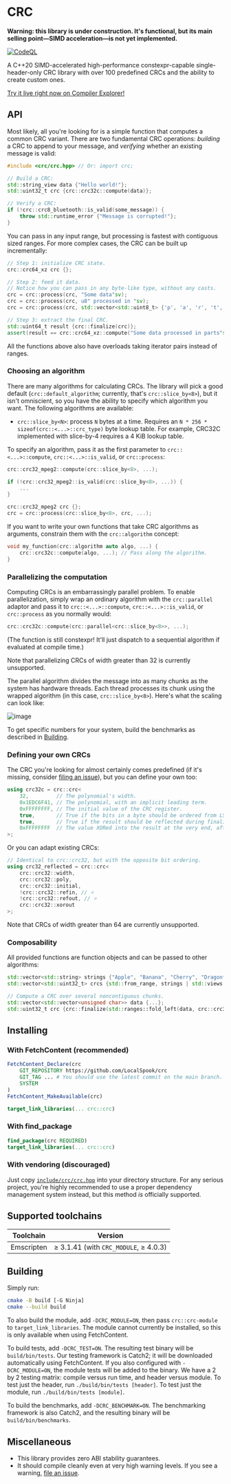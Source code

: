 # CRC

**Warning: this library is under construction.
It's functional, but its main selling point—SIMD acceleration—is not yet implemented.**

[![CodeQL](https://github.com/LocalSpook/crc/actions/workflows/codeql.yml/badge.svg)](https://github.com/LocalSpook/crc/actions/workflows/codeql.yml)

A C++20 SIMD-accelerated high-performance constexpr-capable single-header-only CRC library with over 100 predefined CRCs and the ability to create custom ones.

[Try it live right now on Compiler Explorer!](https://godbolt.org/z/xWofd4Ehc)

## API

Most likely, all you're looking for is a simple function that computes a common CRC variant.
There are two fundamental CRC operations: *building* a CRC to append to your message,
and *verifying* whether an existing message is valid:

```cpp
#include <crc/crc.hpp> // Or: import crc;

// Build a CRC:
std::string_view data {"Hello world!"};
std::uint32_t crc {crc::crc32c::compute(data)};

// Verify a CRC:
if (!crc::crc8_bluetooth::is_valid(some_message)) {
    throw std::runtime_error {"Message is corrupted!"};
}
```

You can pass in any input range, but processing is fastest with contiguous sized ranges.
For more complex cases, the CRC can be built up incrementally:

```cpp
// Step 1: initialize CRC state.
crc::crc64_xz crc {};

// Step 2: feed it data.
// Notice how you can pass in any byte-like type, without any casts.
crc = crc::process(crc, "Some data"sv);
crc = crc::process(crc, u8" processed in "sv);
crc = crc::process(crc, std::vector<std::uint8_t> {'p', 'a', 'r', 't', 's'});

// Step 3: extract the final CRC.
std::uint64_t result {crc::finalize(crc)};
assert(result == crc::crc64_xz::compute("Some data processed in parts"sv));
```

All the functions above also have overloads taking iterator pairs instead of ranges.

### Choosing an algorithm

There are many algorithms for calculating CRCs.
The library will pick a good default (`crc::default_algorithm`; currently, that's `crc::slice_by<8>`),
but it isn't omniscient,
so you have the ability to specify which algorithm you want.
The following algorithms are available:

- `crc::slice_by<N>`: process `N` bytes at a time.
  Requires an `N * 256 * sizeof(crc::<...>::crc_type)` byte lookup table.
  For example, CRC32C implemented with slice-by-4 requires a 4 KiB lookup table.

To specify an algorithm, pass it as the first parameter to `crc::<...>::compute`, `crc::<...>::is_valid`, or `crc::process`:

```cpp
crc::crc32_mpeg2::compute(crc::slice_by<8>, ...);

if (!crc::crc32_mpeg2::is_valid(crc::slice_by<8>, ...)) {
    ...
}

crc::crc32_mpeg2 crc {};
crc = crc::process(crc::slice_by<8>, crc, ...);
```

If you want to write your own functions that take CRC algorithms as arguments,
constrain them with the `crc::algorithm` concept:

```cpp
void my_function(crc::algorithm auto algo, ...) {
    crc::crc32c::compute(algo, ...); // Pass along the algorithm.
}
```

### Parallelizing the computation

Computing CRCs is an embarrassingly parallel problem.
To enable parallelization,
simply wrap an ordinary algorithm with the `crc::parallel` adaptor and pass it to `crc::<...>::compute`, `crc::<...>::is_valid`, or `crc::process` as you normally would:

```cpp
crc::crc32c::compute(crc::parallel<crc::slice_by<8>>, ...);
```

(The function is still constexpr! It'll just dispatch to a sequential algorithm if evaluated at compile time.)

Note that parallelizing CRCs of width greater than 32 is currently unsupported.

The parallel algorithm divides the message into as many chunks as the system has hardware threads.
Each thread processes its chunk using the wrapped algorithm (in this case, `crc::slice_by<8>`).
Here's what the scaling can look like:

![image](img/parallel_scaling.svg)

To get specific numbers for your system, build the benchmarks as described in [Building](#building).

### Defining your own CRCs

The CRC you're looking for almost certainly comes predefined
(if it's missing, consider [filing an issue](https://github.com/LocalSpook/crc/issues)),
but you can define your own too:

```cpp
using crc32c = crc::crc<
    32,         // The polynomial's width.
    0x1EDC6F41, // The polynomial, with an implicit leading term.
    0xFFFFFFFF, // The initial value of the CRC register.
    true,       // True if the bits in a byte should be ordered from LSb to MSb, false if vice-versa.
    true,       // True if the result should be reflected during finalization.
    0xFFFFFFFF  // The value XORed into the result at the very end, after any reflection.
>;
```

Or you can adapt existing CRCs:

```cpp
// Identical to crc::crc32, but with the opposite bit ordering.
using crc32_reflected = crc::crc<
    crc::crc32::width,
    crc::crc32::poly,
    crc::crc32::initial,
    !crc::crc32::refin, // ⭐
    !crc::crc32::refout, // ⭐
    crc::crc32::xorout
>;
```

Note that CRCs of width greater than 64 are currently unsupported.

### Composability

All provided functions are function objects and can be passed to other algorithms:

```cpp
std::vector<std::string> strings {"Apple", "Banana", "Cherry", "Dragonfruit"};
std::vector<std::uint32_t> crcs {std::from_range, strings | std::views::transform(crc::crc32c::compute)};

// Compute a CRC over several noncontiguous chunks.
std::vector<std::vector<unsigned char>> data {...};
std::uint32_t crc {crc::finalize(std::ranges::fold_left(data, crc::crc32c {}, crc::process))};
```

## Installing

### With FetchContent (recommended)

```cmake
FetchContent_Declare(crc
    GIT_REPOSITORY https://github.com/LocalSpook/crc
    GIT_TAG ... # You should use the latest commit on the main branch.
    SYSTEM
)
FetchContent_MakeAvailable(crc)

target_link_libraries(... crc::crc)
```

### With find_package

```cmake
find_package(crc REQUIRED)
target_link_libraries(... crc::crc)
```

### With vendoring (discouraged)

Just copy [`include/crc/crc.hpp`](include/crc/crc.hpp) into your directory structure.
For any serious project, you're highly recommended to use a proper dependency management
system instead, but this method *is* officially supported.

## Supported toolchains

| Toolchain  | Version  |
|------------|----------|
| Emscripten | ≥ 3.1.41 (with `CRC_MODULE`, ≥ 4.0.3) |

<!--
Emscripten before 3.1.41 bundles libc++ 15, which has incomplete ranges support
and would be too much of a hassle to support:

https://github.com/emscripten-core/emscripten/blob/main/ChangeLog.md

4.0.3 is the first version Emscripten advertises support for modules.
That support is enough for us, but is still imperfect (see
https://github.com/emscripten-core/emscripten/issues/24454; only fixed in 4.0.10).
--->

## Building

Simply run:

```sh
cmake -B build [-G Ninja]
cmake --build build
```

To also build the module, add `-DCRC_MODULE=ON`, then pass `crc::crc-module` to `target_link_libraries`.
The module cannot currently be installed, so this is only available when using FetchContent.

To build tests, add `-DCRC_TEST=ON`.
The resulting test binary will be `build/bin/tests`.
Our testing framework is Catch2;
it will be downloaded automatically using FetchContent.
If you also configured with `-DCRC_MODULE=ON`,
the module tests will be added to the binary.
We have a 2 by 2 testing matrix:
compile versus run time, and header versus module.
To test just the header, run `./build/bin/tests [header]`.
To test just the module, run `./build/bin/tests [module]`.

To build the benchmarks, add `-DCRC_BENCHMARK=ON`.
The benchmarking framework is also Catch2,
and the resulting binary will be `build/bin/benchmarks`.

## Miscellaneous

- This library provides zero ABI stability guarantees.
- It should compile cleanly even at very high warning levels.
  If you see a warning, [file an issue](https://github.com/LocalSpook/crc/issues).

